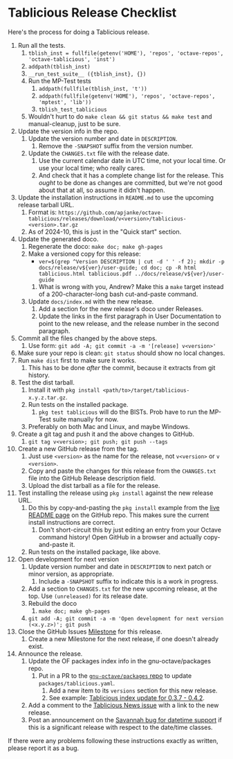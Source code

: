 # Tablicious Release Checklist

Here's the process for doing a Tablicious release.

1. Run all the tests.
    1. `tblish_inst = fullfile(getenv('HOME'), 'repos', 'octave-repos', 'octave-tablicious', 'inst')`
    1. `addpath(tblish_inst)`
    1. `__run_test_suite__ ({tblish_inst}, {})`
    1. Run the MP-Test tests
        1. `addpath(fullfile(tblish_inst, 't'))`
        1. `addpath(fullfile(getenv('HOME'), 'repos', 'octave-repos', 'mptest', 'lib'))`
        1. `tblish_test_tablicious`
    1. Wouldn't hurt to do `make clean && git status && make test` and manual-cleanup, just to be sure.
1. Update the version info in the repo.
    1. Update the version number and date in `DESCRIPTION`.
        1. Remove the `-SNAPSHOT` suffix from the version number.
    1. Update the `CHANGES.txt` file with the release date.
        1. Use the current calendar date in UTC time, not your local time. Or use your local time; who really cares.
        1. And check that it has a complete change list for the release. This _ought_ to be done as changes are committed, but we're not good about that at all, so assume it didn't happen.
1. Update the installation instructions in `README.md` to use the upcoming release tarball URL.
    1. Format is: `https://github.com/apjanke/octave-tablicious/releases/download/v<version>/tablicious-<version>.tar.gz`
    1. As of 2024-10, this is just in the "Quick start" section.
1. Update the generated doco.
    1. Regenerate the doco: `make doc; make gh-pages`
    1. Make a versioned copy for this release:
        * `ver=$(grep ^Version DESCRIPTION | cut -d ' ' -f 2); mkdir -p docs/release/v${ver}/user-guide; cd doc; cp -R html tablicious.html tablicious.pdf ../docs/release/v${ver}/user-guide`
        1. What is wrong with you, Andrew? Make this a `make` target instead of a 200-character-long bash cut-and-paste command.
    1. Update `docs/index.md` with the new release.
        1. Add a section for the new release's doco under Releases.
        1. Update the links in the first paragraph in User Documentation to point to the new release, and the release number in the second paragraph.
1. Commit all the files changed by the above steps.
    1. Use form: `git add -A; git commit -a -m '[release] v<version>'`
1. Make sure your repo is clean: `git status` should show no local changes.
1. Run `make dist` first to make sure it works.
    1. This has to be done _after_ the commit, because it extracts from git history.
1. Test the dist tarball.
    1. Install it with `pkg install <path/to>/target/tablicious-x.y.z.tar.gz`.
    1. Run tests on the installed package.
        1. `pkg test tablicious` will do the BISTs. Prob have to run the MP-Test suite manually for now.
    1. Preferably on both Mac and Linux, and maybe Windows.
1. Create a git tag and push it and the above changes to GitHub.
    1. `git tag v<version>; git push; git push --tags`
1. Create a new GitHub release from the tag.
    1. Just use `<version>` as the name for the release, not `v<version>` or `v <version>`.
    1. Copy and paste the changes for this release from the `CHANGES.txt` file into the GitHub Release description field.
    1. Upload the dist tarball as a file for the release.
1. Test installing the release using `pkg install` against the new release URL.
    1. Do this by copy-and-pasting the `pkg install` example from the [live README page](https://github.com/apjanke/octave-tablicious/blob/master/README.md) on the GitHub repo. This makes sure the current install instructions are correct.
        1. Don't short-circuit this by just editing an entry from your Octave command history! Open GitHub in a browser and actually copy-and-paste it.
    1. Run tests on the installed package, like above.
1. Open development for next version
    1. Update version number and date in `DESCRIPTION` to next patch or minor version, as appropriate.
        1. Include a `-SNAPSHOT` suffix to indicate this is a work in progress.
    1. Add a section to `CHANGES.txt` for the new upcoming release, at the top. Use `(unreleased)` for its release date.
    1. Rebuild the doco
        1. `make doc; make gh-pages`
    1. `git add -A; git commit -a -m 'Open development for next version (<x.y.z>)'; git push`
1. Close the GitHub Issues [Milestone](https://github.com/apjanke/octave-tablicious/milestones) for this release.
    1. Create a new Milestone for the next release, if one doesn't already exist.
1. Announce the release.
    1. Update the OF packages index info in the gnu-octave/packages repo.
        1. Put in a PR to the [`gnu-octave/packages` repo](https://github.com/gnu-octave/packages) to update `packages/tablicious.yaml`.
            1. Add a new item to its `versions` section for this new release.
            1. See example: [Tablicious index update for 0.3.7 - 0.4.2](https://github.com/gnu-octave/packages/pull/401).
    1. Add a comment to the [Tablicious News issue](https://github.com/apjanke/octave-tablicious/issues/131) with a link to the new release.
    1. Post an announcement on the [Savannah bug for datetime support](https://savannah.gnu.org/bugs/index.php?47032) if this is a significant release with respect to the date/time classes.

If there were any problems following these instructions exactly as written, please report it as a bug.
